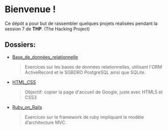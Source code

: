 # Bienvenue !
Ce dépôt a pour but de rassembler quelques projets réalisées pendant la session 7 de **THP**. (The Hacking Project)

## Dossiers:

- [Base_de_données_relationnelle](https://github.com/Huasheng31/THP_S7/tree/master/Base_de_donn%C3%A9es_relationnelle)
	> Exercices sur les bases de données relationnelles, utilisant l'ORM ActiveRecord et le SGBDRO PostgreSQL ainsi que  SQLite.
- [HTML_CSS](https://github.com/Huasheng31/THP_S7/tree/master/HTML_CSS/Page_google_sem1_j2)
	> Objectif: copier la page d'accueil de Google, juste avec HTML5 et CSS3
- [Ruby_on_Rails](https://github.com/Huasheng31/THP_S7/tree/master/Ruby_on_Rails/the-gossip-project)
	> Exercices sur le framework de ruby impliquant le modèle d’architecture MVC.